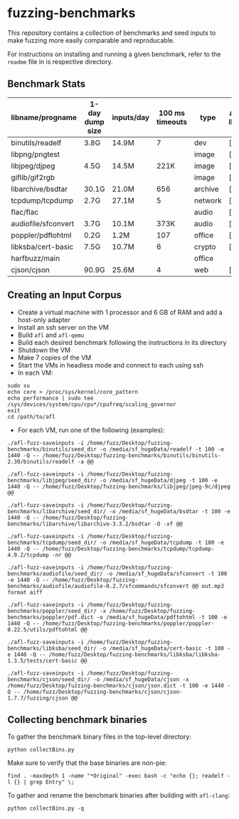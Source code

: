 # fuzzing-benchmarks

This repository contains a collection of benchmarks and seed inputs to make fuzzing more easily comparable and reproducable. 

For instructions on installing and running a given benchmark, refer to the `readme` file in is respective directory.

## Benchmark Stats

libname/progname | 1-day dump size | inputs/day | 100 ms timeouts | type | afl-llvm | qemu | dyninst | ipt
--- | --- | --- | --- | --- | --- | --- | --- | ---
binutils/readelf | 3.8G | 14.9M | 7 | dev | [x] | [x] | [x]
libpng/pngtest | |  | | image | [x] | [x] | [x]
libjpeg/djpeg | 	4.5G | 14.5M | 221K | image | [x] | [x] | [x]
giflib/gif2rgb |	 |  | | image | [x] | [x] | [x]
libarchive/bsdtar | 30.1G | 21.0M | 656 | archive	| [x] | [x] |
tcpdump/tcpdump	| 2.7G | 27.1M | 5 | network	| [x] | [x] | [x]
flac/flac |  |  | | audio | [x] | [x] | [x]
audiofile/sfconvert | 3.7G | 10.1M | 373K | audio | [x] | [x]
poppler/pdftohtml | 0.2G | 1.2M | 107 | office | [x] | [x] | [x]
libksba/cert-basic | 7.5G | 10.7M | 6 | crypto | [x] | [x] | 
harfbuzz/main | | | | office | | 
cjson/cjson | 90.9G | 25.6M | 4 | web | [x] | [x] | 

## Creating an Input Corpus

* Create a virtual machine with 1 processor and 6 GB of RAM and add a host-only adapter
* Install an ssh server on the VM
* Build `afl` and `afl-qemu`
* Build each desired benchmark following the instructions in its directory
* Shutdown the VM
* Make 7 copies of the VM
* Start the VMs in headless mode and connect to each using ssh
* In each VM:
```
sudo su
echo core > /proc/sys/kernel/core_pattern
echo performance | sudo tee /sys/devices/system/cpu/cpu*/cpufreq/scaling_governor
exit
cd /path/to/afl
```
* For each VM, run one of the following (examples):
```
./afl-fuzz-saveinputs -i /home/fuzz/Desktop/fuzzing-benchmarks/binutils/seed_dir -o /media/sf_hugeData/readelf -t 100 -e 1440 -Q -- /home/fuzz/Desktop/fuzzing-benchmarks/binutils/binutils-2.30/binutils/readelf -a @@

./afl-fuzz-saveinputs -i /home/fuzz/Desktop/fuzzing-benchmarks/libjpeg/seed_dir/ -o /media/sf_hugeData/djpeg -t 100 -e 1440 -Q -- /home/fuzz/Desktop/fuzzing-benchmarks/libjpeg/jpeg-9c/djpeg @@

./afl-fuzz-saveinputs -i /home/fuzz/Desktop/fuzzing-benchmarks/libarchive/seed_dir/ -o /media/sf_hugeData/bsdtar -t 100 -e 1440 -Q -- /home/fuzz/Desktop/fuzzing-benchmarks/libarchive/libarchive-3.3.2/bsdtar -O -xf @@

./afl-fuzz-saveinputs -i /home/fuzz/Desktop/fuzzing-benchmarks/tcpdump/seed_dir/ -o /media/sf_hugeData/tcpdump -t 100 -e 1440 -Q -- /home/fuzz/Desktop/fuzzing-benchmarks/tcpdump/tcpdump-4.9.2/tcpdump -nr @@

./afl-fuzz-saveinputs -i /home/fuzz/Desktop/fuzzing-benchmarks/audiofile/seed_dir/ -o /media/sf_hugeData/sfconvert -t 100 -e 1440 -Q -- /home/fuzz/Desktop/fuzzing-benchmarks/audiofile/audiofile-0.2.7/sfcommands/sfconvert @@ out.mp3 format aiff

./afl-fuzz-saveinputs -i /home/fuzz/Desktop/fuzzing-benchmarks/poppler/seed_dir/ -x /home/fuzz/Desktop/fuzzing-benchmarks/poppler/pdf.dict -o /media/sf_hugeData/pdftohtml -t 100 -e 1440 -Q -- /home/fuzz/Desktop/fuzzing-benchmarks/poppler/poppler-0.22.5/utils/pdftohtml @@

./afl-fuzz-saveinputs -i /home/fuzz/Desktop/fuzzing-benchmarks/libksba/seed_dir/ -o /media/sf_hugeData/cert-basic -t 100 -e 1440 -Q -- /home/fuzz/Desktop/fuzzing-benchmarks/libksba/libksba-1.3.5/tests/cert-basic @@

./afl-fuzz-saveinputs -i /home/fuzz/Desktop/fuzzing-benchmarks/cjson/seed_dir/ -o /media/sf_hugeData/cjson -x /home/fuzz/Desktop/fuzzing-benchmarks/cjson/json.dict -t 100 -e 1440 -Q -- /home/fuzz/Desktop/fuzzing-benchmarks/cjson/cjson-1.7.7/fuzzing/cjson @@
```

## Collecting benchmark binaries

To gather the benchmark binary files in the top-level directory:

```
python collectBins.py
```

Make sure to verify that the base binaries are non-pie:

```
find . -maxdepth 1 -name "*Original" -exec bash -c "echo {}; readelf -l {} | grep Entry" \;
```


To gather and rename the benchmark binaries after building with `afl-clang`:

```
python collectBins.py -q
```
